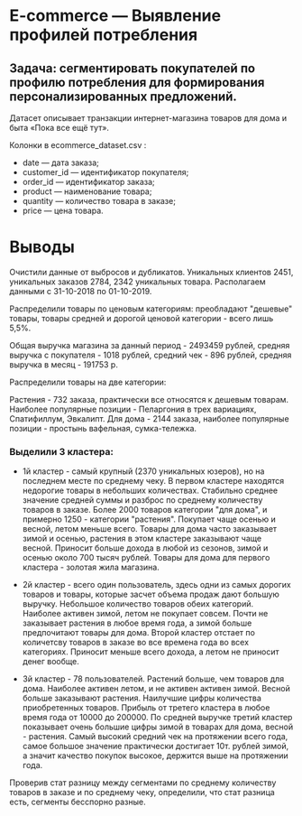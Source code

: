 # E-commerce — Выявление профилей потребления

## Задача: cегментировать покупателей по профилю потребления для формирования персонализированных предложений.

Датасет описывает транзакции интернет-магазина товаров для дома и быта «Пока все ещё тут».

Колонки в ecommerce_dataset.csv :

- date — дата заказа;
- customer_id — идентификатор покупателя;
- order_id — идентификатор заказа;
- product — наименование товара;
- quantity — количество товара в заказе;
- price — цена товара.

# Выводы

Очистили данные от выбросов и дубликатов. Уникальных клиентов 2451, уникальных заказов 2784, 2342 уникальных товара. Располагаем данными с 31-10-2018 по 01-10-2019.

Распределили товары по ценовым категориям: преобладают "дешевые" товары, товары средней и дорогой ценовой категории - всего лишь 5,5%.

Общая выручка магазина за данный период - 2493459 рублей, средняя выручка с покупателя - 1018 рублей, средний чек - 896 рублей, средняя выручка в месяц - 191753 р.

Распределили товары на две категории:

Растения - 732 заказа, практически все относятся к дешевым товарам. Наиболее популярные позиции - Пеларгония в трех вариациях, Спатифиллум, Эвкалипт.
Для дома - 2144 заказа, наиболее популярные позиции - простынь вафельная, сумка-тележка.
### Выделили 3 кластера:

* 1й кластер - самый крупный (2370 уникальных юзеров), но на последнем месте по среднему чеку. В первом кластере находятся недорогие товары в небольших количествах. Стабильно среднее значение средней суммы и разброс по среднему количеству товаров в заказе. Более 2000 товаров категории "для дома", и примерно 1250 - категории "растения". Покупает чаще осенью и весной, летом меньше всего. Товары для дома часто заказывает зимой и осенью, растения в этом кластере заказывают чаще весной. Приносит больше дохода в любой из сезонов, зимой и осенью около 700 тысяч рублей. Товары для дома для первого кластера - золотая жила магазина.

* 2й кластер - всего один пользователь, здесь одни из самых дорогих товаров и товары, которые засчет объема продаж дают большую выручку. Небольшое количество товаров обеих категорий. Наиболее активен зимой, летом не покупает совсем. Почти не заказывает растения в любое время года, а зимой больше предпочитают товары для дома. Второй кластер отстает по количетсву товаров в заказе во все времена года во всех категориях. Приносит меньше всего дохода, а летом не приносит денег вообще.

* 3й кластер - 78 пользователей. Растений больше, чем товаров для дома. Наиболее активен летом, и не активен активен зимой. Весной больше заказывают растения. Наилучшие цифры количества приобретенных товаров. Прибыль от третего кластера в любое время года от 10000 до 200000. По средней выручке третий кластер показывает очень большие цифры зимой в товарах для дома, весной - растения. Самый высокий средний чек на протяжении всего года, самое большое значение практически достигает 10т. рублей зимой, а значит качество покупок высокое, держится выше на протяжении года.

Проверив стат разницу между сегментами по среднему количеству товаров в заказе и по среднему чеку, определили, что стат разница есть, сегменты бесспорно разные.
